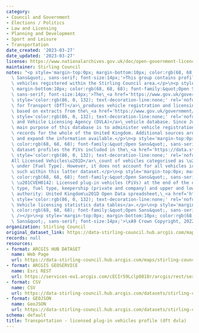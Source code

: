 ```yaml
---
category:
- Council and Government
- Elections / Politics
- Law and Licensing
- Planning and Development
- Sport and Leisure
- Transportation
date_created: '2023-03-27'
date_updated: '2023-03-27'
license: https://www.nationalarchives.gov.uk/doc/open-government-licence/version/3/
maintainer: Stirling Council
notes: "<p style='margin-top:0px; margin-bottom:10px; color:rgb(68, 68, 68); font-family:&quot;Open\
  \ Sans&quot;, sans-serif; font-size:14px;'>This group contains profiles of licensed\
  \ vehicles registered within the Stirling Council area.</p>\n<p style='margin-top:0px;\
  \ margin-bottom:10px; color:rgb(68, 68, 68); font-family:&quot;Open Sans&quot;,\
  \ sans-serif; font-size:14px;'>The\_<a href='https://www.gov.uk/government/organisations/department-for-transport'\
  \ style='color:rgb(86, 0, 132); text-decoration-line:none;' rel='nofollow ugc'>Department\
  \ for Transport (DfT)</a>\_produces vehicle registration and licensing statistics\
  \ based on extracts from the\_<a href='https://www.gov.uk/government/organisations/driver-and-vehicle-licensing-agency'\
  \ style='color:rgb(86, 0, 132); text-decoration-line:none;' rel='nofollow ugc'>Driver\
  \ and Vehicle Licensing Agency (DVLA)</a>\_vehicle database. Since July 2014, the\
  \ main purpose of this database is to administer vehicle registration and licensing\
  \ records for the whole of the United Kingdom. Additional sources are used to improve\
  \ and expand the information available.</p>\n<p style='margin-top:0px; margin-bottom:10px;\
  \ color:rgb(68, 68, 68); font-family:&quot;Open Sans&quot;, sans-serif; font-size:14px;'>This\
  \ dataset profiles the PiVs included in the\_<a href='https://data.stirling.gov.uk/dataset/dft-licensed-vehicles-profiles/resource/e25b0f97-9cfe-4df3-9702-d0f6e1e3be15'\
  \ style='color:rgb(86, 0, 132); text-decoration-line:none;' rel='nofollow ugc'>\u201C\
  All Licensed Vehicles\u201D</a>\_count of vehicles categorised as \u201COther\u201D\
  \ under [Fuel Type]. However, it does not account for all vehicles identified as\
  \ such within this latter dataset.</p>\n<p style='margin-top:0px; margin-bottom:10px;\
  \ color:rgb(68, 68, 68); font-family:&quot;Open Sans&quot;, sans-serif; font-size:14px;'>Source:\
  \ \u201CVEH0142: Licensed plug-in vehicles (PiVs) at the end of the quarter by body\
  \ type, fuel type, keepership (private and company) and upper and lower tier local\
  \ authority: United Kingdom\u201D Open Data spreadsheet,\_<a href='https://www.gov.uk/government/statistical-data-sets/vehicle-licensing-statistics-data-tables#all-vehicles'\
  \ style='color:rgb(86, 0, 132); text-decoration-line:none;' rel='nofollow ugc'>DfT/DVLA\
  \ Vehicle licensing statistics data tables</a>.</p>\n<p style='margin-top:0px; margin-bottom:10px;\
  \ color:rgb(68, 68, 68); font-family:&quot;Open Sans&quot;, sans-serif; font-size:14px;'><br\
  \ /></p>\n<p style='margin-top:0px; margin-bottom:10px; color:rgb(68, 68, 68); font-family:&quot;Open\
  \ Sans&quot;, sans-serif; font-size:14px;'>\xA9 Crown Copyright, 2022</p>"
organization: Stirling Council
original_dataset_link: https://data-stirling-council.hub.arcgis.com/maps/stirling-council::transportation-licensed-plug-in-vehicles-profile-dft-dvla
records: null
resources:
- format: ARCGIS HUB DATASET
  name: Web Page
  url: https://data-stirling-council.hub.arcgis.com/maps/stirling-council::transportation-licensed-plug-in-vehicles-profile-dft-dvla
- format: ARCGIS GEOSERVICE
  name: Esri REST
  url: https://services-eu1.arcgis.com/cECIr59LclpO818r/arcgis/rest/services/transport%20-%20licensed%20plug-in%20vehicles%20profile%20(dft%20dvla)/FeatureServer/0
- format: CSV
  name: CSV
  url: https://data-stirling-council.hub.arcgis.com/datasets/stirling-council::transportation-licensed-plug-in-vehicles-profile-dft-dvla.csv?where=1=1&outSR=%7B%22latestWkid%22%3A3857%2C%22wkid%22%3A102100%7D
- format: GEOJSON
  name: GeoJSON
  url: https://data-stirling-council.hub.arcgis.com/datasets/stirling-council::transportation-licensed-plug-in-vehicles-profile-dft-dvla.geojson?where=1=1&outSR=%7B%22latestWkid%22%3A3857%2C%22wkid%22%3A102100%7D
schema: default
title: Transportation - licensed plug-in vehicles profile (dft dvla)
---
```

